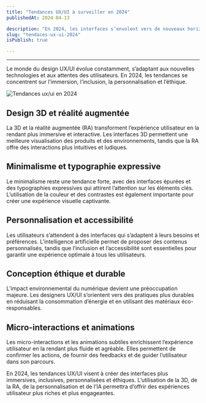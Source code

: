 ```yaml
---
title: "Tendances UX/UI à surveiller en 2024"
publishedAt: 2024-04-13

description: "En 2024, les interfaces s’envolent vers de nouveaux horizons ! 3D, réalité augmentée, typographies expressives et IA s’invitent pour une expérience utilisateur immersive, inclusive et ultra-personnalisée."
slug: "tendaces-ux-ui-2024"
isPublish: true

---
```

***
Le monde du design UX/UI évolue constamment, s’adaptant aux nouvelles technologies et aux attentes des utilisateurs. En 2024, les tendances se concentrent sur l’immersion, 
l’inclusion, la personnalisation et l’éthique.


![Tendances ux/ui en 2024](../../../public/blog/trend-2024.avif "Tendances UX/UI en 2024")


## **Design 3D et réalité augmentée**
La 3D et la réalité augmentée (RA) transforment l’expérience utilisateur en la rendant plus immersive et interactive. Les interfaces 3D permettent une meilleure visualisation des produits et des environnements, tandis que la RA offre des interactions plus intuitives et ludiques.
## **Minimalisme et typographie expressive**
Le minimalisme reste une tendance forte, avec des interfaces épurées et des typographies expressives qui attirent l’attention sur les éléments clés. L’utilisation de la couleur et des contrastes est également importante pour créer une expérience visuelle captivante.
## **Personnalisation et accessibilité**
Les utilisateurs s’attendent à des interfaces qui s’adaptent à leurs besoins et préférences. L’intelligence artificielle permet de proposer des contenus personnalisés, tandis que l’inclusion et l’accessibilité sont essentielles pour garantir une expérience optimale à tous les utilisateurs.
## **Conception éthique et durable**
L’impact environnemental du numérique devient une préoccupation majeure. Les designers UX/UI s’orientent vers des pratiques plus durables en réduisant la consommation d’énergie et en utilisant des matériaux éco-responsables.
## **Micro-interactions et animations**
Les micro-interactions et les animations subtiles enrichissent l’expérience utilisateur en la rendant plus fluide et agréable. Elles permettent de confirmer les actions, de fournir des feedbacks et de guider l’utilisateur dans son parcours.

En 2024, les tendances UX/UI visent à créer des interfaces plus immersives, inclusives, personnalisées et éthiques. L’utilisation de la 3D, de la RA, de la personnalisation et de l’IA permettra d’offrir des expériences utilisateur plus riches et plus engageantes.